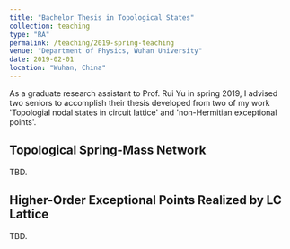 ```yaml
---
title: "Bachelor Thesis in Topological States"
collection: teaching
type: "RA"
permalink: /teaching/2019-spring-teaching
venue: "Department of Physics, Wuhan University"
date: 2019-02-01
location: "Wuhan, China"
---
```


As a graduate research assistant to Prof. Rui Yu in spring 2019, I advised two seniors to accomplish their thesis developed from two of my work 'Topologial nodal states in circuit lattice' and 'non-Hermitian exceptional points'.

## Topological Spring-Mass Network

TBD.

## Higher-Order Exceptional Points Realized by LC Lattice

TBD.
